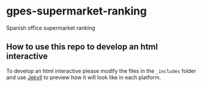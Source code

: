 # gpes-supermarket-ranking
Spanish office supermarket ranking

## How to use this repo to develop an html interactive

To develop an html interactive please modify the files in the `_includes` folder and use [Jekyll](https://jekyllrb.com/) to preview how it will look like in each platform.